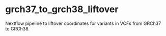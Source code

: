 # grch37_to_grch38_liftover
Nextflow pipeline to liftover coordinates for variants in VCFs from GRCh37 to GRCh38.
